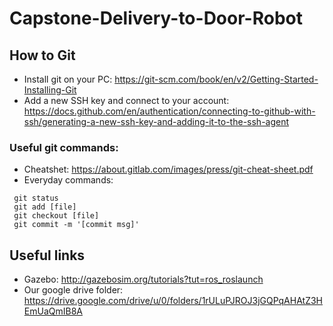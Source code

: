 # Capstone-Delivery-to-Door-Robot

## How to Git
- Install git on your PC: https://git-scm.com/book/en/v2/Getting-Started-Installing-Git
- Add a new SSH key and connect to your account: https://docs.github.com/en/authentication/connecting-to-github-with-ssh/generating-a-new-ssh-key-and-adding-it-to-the-ssh-agent

### Useful git commands: 
- Cheatshet: https://about.gitlab.com/images/press/git-cheat-sheet.pdf
- Everyday commands: 
```
 git status
 git add [file]
 git checkout [file]
 git commit -m '[commit msg]'
```

## Useful links
- Gazebo: http://gazebosim.org/tutorials?tut=ros_roslaunch
- Our google drive folder: https://drive.google.com/drive/u/0/folders/1rULuPJROJ3jGQPqAHAtZ3HEmUaQmIB8A
